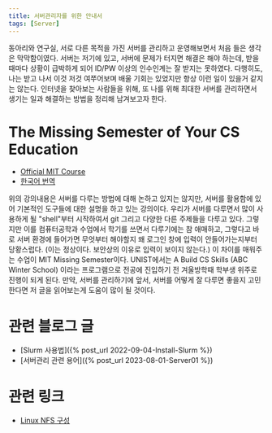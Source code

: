 ```yaml
---
title: 서버관리자를 위한 안내서
tags: [Server]
---
```


동아리와 연구실, 서로 다른 목적을 가진 서버를 관리하고 운영해보면서 처음 들은 생각은 막막함이였다. 서버는 저기에 있고, 서버에 문제가 터지면 해결은 해야 하는데, 받을때마다 상황이 급박하게 되어 ID/PW 이상의 인수인계는 잘 받지는 못하였다. 다행히도, 나는 받고 나서 이것 저것 여쭈어보며 배울 기회는 있었지만 항상 이런 일이 있을거 같지는 않는다. 인터넷을 찾아보는 사람들을 위해, 또 나를 위해 최대한 서버를 관리하면서 생기는 일과 해결하는 방법을 정리해 남겨보고자 한다. 

# The Missing Semester of Your CS Education

- [Official MIT Course](https://missing.csail.mit.edu/)
- [한국어 번역](https://missing-semester-kr.github.io/)

위의 강의내용은 서버를 다루는 방법에 대해 논하고 있지는 않지만, 서버를 활용함에 있어 기본적인 도구들에 대한 설명을 하고 있는 강의이다.
우리가 서버를 다루면서 많이 사용하게 될 "shell"부터 시작하여서 git 그리고 다양한 다른 주제들을 다루고 있다.
그렇지만 이를 컴퓨터공학과 수업에서 학기를 쓰면서 다루기에는 참 애매하고, 그렇다고 바로 서버 환경에 들어가면 무엇부터 해야할지 왜 로그인 창에 입력이 안들어가는지부터 당황스럽다. (이는 정상이다. 보안상의 이유로 입력이 보이지 않는다.)
이 차이를 매워주는 수업이 MIT Missing Semester이다. UNIST에서는 A Build CS Skills (ABC Winter School) 이라는 프로그램으로 전공에 진입하기 전 겨울방학때 학부생 위주로 진행이 되게 된다.
만약, 서버를 관리하기에 앞서, 서버를 어떻게 잘 다루면 좋을지 고민한다면 저 글을 읽어보는게 도움이 많이 될 것이다.

# 관련 블로그 글

- [Slurm 사용법]({% post_url 2022-09-04-Install-Slurm %})
- [서버관리 관련 용어]({% post_url 2023-08-01-Server01 %})

# 관련 링크

- [Linux NFS 구성](https://onecoin-life.com/87)